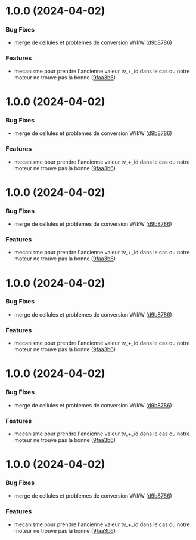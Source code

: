 # 1.0.0 (2024-04-02)

### Bug Fixes

- merge de cellules et problemes de conversion W/kW ([d9b8786](https://github.com/RedFroggy/Open3CL/commit/d9b87867a3926f31eae9dad47fe9c76132b2b710))

### Features

- mecanisme pour prendre l'ancienne valeur tv\_+_id dans le cas ou notre moteur ne trouve pas la bonne ([9faa3b6](https://github.com/RedFroggy/Open3CL/commit/9faa3b60e916b20e7407eae0012eb61b81649284))

# 1.0.0 (2024-04-02)

### Bug Fixes

- merge de cellules et problemes de conversion W/kW ([d9b8786](https://github.com/RedFroggy/Open3CL/commit/d9b87867a3926f31eae9dad47fe9c76132b2b710))

### Features

- mecanisme pour prendre l'ancienne valeur tv\_+_id dans le cas ou notre moteur ne trouve pas la bonne ([9faa3b6](https://github.com/RedFroggy/Open3CL/commit/9faa3b60e916b20e7407eae0012eb61b81649284))

# 1.0.0 (2024-04-02)

### Bug Fixes

- merge de cellules et problemes de conversion W/kW ([d9b8786](https://github.com/RedFroggy/Open3CL/commit/d9b87867a3926f31eae9dad47fe9c76132b2b710))

### Features

- mecanisme pour prendre l'ancienne valeur tv\_+_id dans le cas ou notre moteur ne trouve pas la bonne ([9faa3b6](https://github.com/RedFroggy/Open3CL/commit/9faa3b60e916b20e7407eae0012eb61b81649284))

# 1.0.0 (2024-04-02)

### Bug Fixes

- merge de cellules et problemes de conversion W/kW ([d9b8786](https://github.com/RedFroggy/Open3CL/commit/d9b87867a3926f31eae9dad47fe9c76132b2b710))

### Features

- mecanisme pour prendre l'ancienne valeur tv\_+_id dans le cas ou notre moteur ne trouve pas la bonne ([9faa3b6](https://github.com/RedFroggy/Open3CL/commit/9faa3b60e916b20e7407eae0012eb61b81649284))

# 1.0.0 (2024-04-02)

### Bug Fixes

- merge de cellules et problemes de conversion W/kW ([d9b8786](https://github.com/RedFroggy/Open3CL/commit/d9b87867a3926f31eae9dad47fe9c76132b2b710))

### Features

- mecanisme pour prendre l'ancienne valeur tv\_+_id dans le cas ou notre moteur ne trouve pas la bonne ([9faa3b6](https://github.com/RedFroggy/Open3CL/commit/9faa3b60e916b20e7407eae0012eb61b81649284))

# 1.0.0 (2024-04-02)

### Bug Fixes

- merge de cellules et problemes de conversion W/kW ([d9b8786](https://github.com/RedFroggy/Open3CL/commit/d9b87867a3926f31eae9dad47fe9c76132b2b710))

### Features

- mecanisme pour prendre l'ancienne valeur tv\_+_id dans le cas ou notre moteur ne trouve pas la bonne ([9faa3b6](https://github.com/RedFroggy/Open3CL/commit/9faa3b60e916b20e7407eae0012eb61b81649284))
